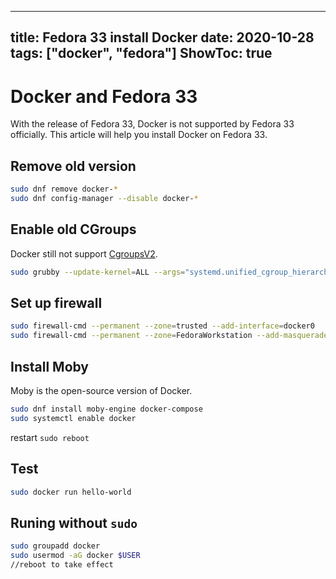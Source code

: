 ---
title: Fedora 33 install Docker
date: 2020-10-28
tags: ["docker", "fedora"]
ShowToc: true
---

# Docker and Fedora 33

With the release of Fedora 33, Docker is not supported by Fedora 33 officially.
This article will help you install Docker on Fedora 33.

## Remove old version

```bash
sudo dnf remove docker-*
sudo dnf config-manager --disable docker-*
```

## Enable old CGroups

Docker still not support [CgroupsV2](https://fedoraproject.org/wiki/Changes/CGroupsV2).

```bash
sudo grubby --update-kernel=ALL --args="systemd.unified_cgroup_hierarchy=0"
```

## Set up firewall

```bash
sudo firewall-cmd --permanent --zone=trusted --add-interface=docker0
sudo firewall-cmd --permanent --zone=FedoraWorkstation --add-masquerade
```

## Install Moby

Moby is the open-source version of Docker.

```bash
sudo dnf install moby-engine docker-compose
sudo systemctl enable docker
```

restart `sudo reboot`

## Test

```bash
sudo docker run hello-world
```

## Runing without `sudo`

```bash
sudo groupadd docker
sudo usermod -aG docker $USER
//reboot to take effect
```
 
